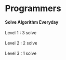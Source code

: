 # Programmers
<h4>Solve Algorithm Everyday</h4>

Level 1 : 3 solve
<br>
<br>
Level 2 : 2 solve
<br>
<br>
Level 3 : 1 solve
